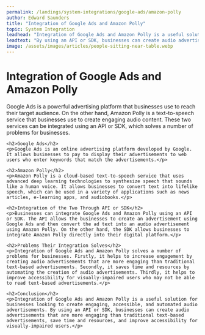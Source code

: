 ```yaml
---
permalink: /landings/system-integrations/google-ads/amazon-polly
author: Edward Saunders
title: "Integration of Google Ads and Amazon Polly"
topic: System Integration
leadhead: "Integration of Google Ads and Amazon Polly is a useful solution for businesses looking to create engaging, accessible, and automated audio advertisements"
leadtext: "By using an API or SDK, businesses can create audio advertisements that are more engaging than traditional text-based advertisements, save time and resources, and improve accessibility for visually-impaired users."
image: /assets/images/articles/people-sitting-near-table.webp
---
```

<div class="arttext">	<h1>Integration of Google Ads and Amazon Polly</h1>
	<p>Google Ads is a powerful advertising platform that businesses use to reach their target audience. On the other hand, Amazon Polly is a text-to-speech service that businesses use to create engaging audio content. These two services can be integrated using an API or SDK, which solves a number of problems for businesses.</p>

	<h2>Google Ads</h2>
	<p>Google Ads is an online advertising platform developed by Google. It allows businesses to pay to display their advertisements to web users who enter keywords that match the advertisements.</p>

	<h2>Amazon Polly</h2>
	<p>Amazon Polly is a cloud-based text-to-speech service that uses advanced deep learning technologies to synthesize speech that sounds like a human voice. It allows businesses to convert text into lifelike speech, which can be used in a variety of applications such as news articles, e-learning apps, and audiobooks.</p>

	<h2>Integration of the Two Through API or SDK</h2>
	<p>Businesses can integrate Google Ads and Amazon Polly using an API or SDK. The API allows the businesses to create an advertisement using Google Ads and then convert the ad text into an audio advertisement using Amazon Polly. On the other hand, the SDK allows businesses to integrate Amazon Polly directly into their digital platform.</p>

	<h2>Problems Their Integration Solves</h2>
	<p>Integration of Google Ads and Amazon Polly solves a number of problems for businesses. Firstly, it helps to increase engagement by creating audio advertisements that are more engaging than traditional text-based advertisements. Secondly, it saves time and resources by automating the creation of audio advertisements. Thirdly, it helps to improve accessibility for visually-impaired users who may not be able to read text-based advertisements.</p>

	<h2>Conclusion</h2>
	<p>Integration of Google Ads and Amazon Polly is a useful solution for businesses looking to create engaging, accessible, and automated audio advertisements. By using an API or SDK, businesses can create audio advertisements that are more engaging than traditional text-based advertisements, save time and resources, and improve accessibility for visually-impaired users.</p>
</div>